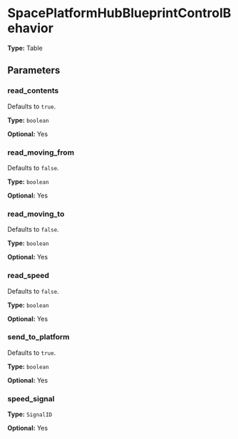 # SpacePlatformHubBlueprintControlBehavior

**Type:** Table

## Parameters

### read_contents

Defaults to `true`.

**Type:** `boolean`

**Optional:** Yes

### read_moving_from

Defaults to `false`.

**Type:** `boolean`

**Optional:** Yes

### read_moving_to

Defaults to `false`.

**Type:** `boolean`

**Optional:** Yes

### read_speed

Defaults to `false`.

**Type:** `boolean`

**Optional:** Yes

### send_to_platform

Defaults to `true`.

**Type:** `boolean`

**Optional:** Yes

### speed_signal

**Type:** `SignalID`

**Optional:** Yes

